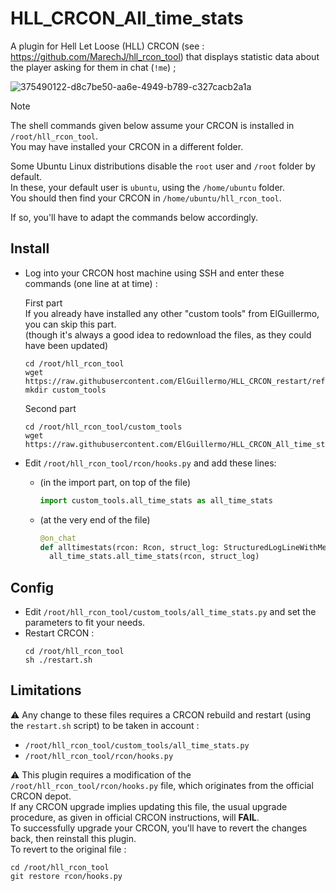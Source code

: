 # HLL_CRCON_All_time_stats

A plugin for Hell Let Loose (HLL) CRCON (see : https://github.com/MarechJ/hll_rcon_tool) that displays statistic data about the player asking for them in chat (`!me`) ;

![375490122-d8c7be50-aa6e-4949-b789-c327cacb2a1a](https://github.com/user-attachments/assets/4e9105d9-f87b-40e9-a489-da74cbb8f267)

> [!NOTE]
> The shell commands given below assume your CRCON is installed in `/root/hll_rcon_tool`.  
> You may have installed your CRCON in a different folder.  
>   
> Some Ubuntu Linux distributions disable the `root` user and `/root` folder by default.  
> In these, your default user is `ubuntu`, using the `/home/ubuntu` folder.  
> You should then find your CRCON in `/home/ubuntu/hll_rcon_tool`.  
>   
> If so, you'll have to adapt the commands below accordingly.

## Install
- Log into your CRCON host machine using SSH and enter these commands (one line at at time) :  

  First part  
  If you already have installed any other "custom tools" from ElGuillermo, you can skip this part.  
  (though it's always a good idea to redownload the files, as they could have been updated)
  ```shell
  cd /root/hll_rcon_tool
  wget https://raw.githubusercontent.com/ElGuillermo/HLL_CRCON_restart/refs/heads/main/restart.sh
  mkdir custom_tools
  ```
  Second part
  ```shell
  cd /root/hll_rcon_tool/custom_tools
  wget https://raw.githubusercontent.com/ElGuillermo/HLL_CRCON_All_time_stats/refs/heads/main/hll_rcon_tool/custom_tools/all_time_stats.py
  ```
- Edit `/root/hll_rcon_tool/rcon/hooks.py` and add these lines:
  - (in the import part, on top of the file)
    ```python
    import custom_tools.all_time_stats as all_time_stats
    ```
  - (at the very end of the file)
    ```python
    @on_chat
    def alltimestats(rcon: Rcon, struct_log: StructuredLogLineWithMetaData):
      all_time_stats.all_time_stats(rcon, struct_log)
    ```

## Config
- Edit `/root/hll_rcon_tool/custom_tools/all_time_stats.py` and set the parameters to fit your needs.
- Restart CRCON :
  ```shell
  cd /root/hll_rcon_tool
  sh ./restart.sh
  ```

## Limitations
⚠️ Any change to these files requires a CRCON rebuild and restart (using the `restart.sh` script) to be taken in account :
- `/root/hll_rcon_tool/custom_tools/all_time_stats.py`
- `/root/hll_rcon_tool/rcon/hooks.py`

⚠️ This plugin requires a modification of the `/root/hll_rcon_tool/rcon/hooks.py` file, which originates from the official CRCON depot.  
If any CRCON upgrade implies updating this file, the usual upgrade procedure, as given in official CRCON instructions, will **FAIL**.  
To successfully upgrade your CRCON, you'll have to revert the changes back, then reinstall this plugin.  
To revert to the original file :  
```shell
cd /root/hll_rcon_tool
git restore rcon/hooks.py
```
